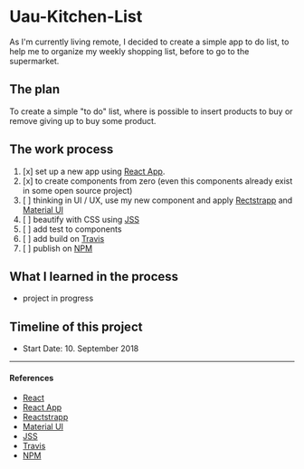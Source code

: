# Uau-Kitchen-List

As I'm currently living remote, I decided to create a simple app to do list, to help me to organize my weekly shopping list, before to go to the supermarket.

## The plan

To create a simple "to do" list, where is possible to insert products to buy or remove giving up to buy some product.


## The work process

1. [x] set up a new app using [React App](https://reactjs.org/docs/create-a-new-react-app.html).
2. [x] to create components from zero (even this components already exist in some open source project)
3. [ ] thinking in UI / UX, use my new component and apply [Rectstrapp](https://reactstrap.github.io/) and [Material UI](https://material-ui.com/)
4. [ ] beautify with CSS using [JSS](http://cssinjs.org)
5. [ ] add test to components
6. [ ] add build on [Travis](https://travis-ci.org/)
7. [ ] publish on [NPM](https://www.npmjs.com/)


## What I learned in the process

* project in progress

## Timeline of this project

* Start Date: 10. September 2018


-----------

#### References

* [React](https://reactjs.org/)
* [React App](https://reactjs.org/docs/create-a-new-react-app.html)
* [Reactstrapp](https://reactstrap.github.io/)
* [Material UI](https://material-ui.com/)
* [JSS](http://cssinjs.org) 
* [Travis](https://travis-ci.org/)
* [NPM](https://www.npmjs.com/)
